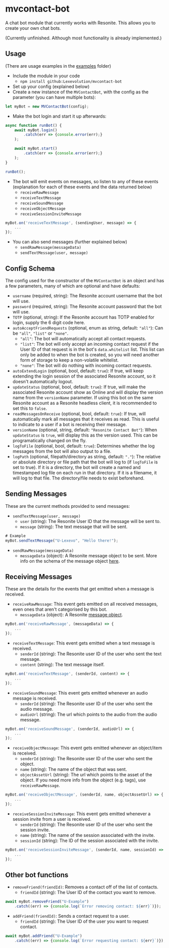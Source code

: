 # mvcontact-bot

A chat bot module that currently works with Resonite. This allows you to create your own chat bots.

(Currently unfinished. Although most functionality is already implemented.)
## Usage
(There are usage examples in the [examples](./examples) folder)
- Include the module in your code
  - `npm install github:Lexevolution/mvcontact-bot`
- Set up your config (explained below)
- Create a new instance of the `MVContactBot`, with the config as the parameter (you can have multiple bots):
```js
let myBot = new MVContactBot(config);
```
- Make the bot login and start it up afterwards:
```js
async function runBot() {
    await myBot.login()
        .catch(err => {console.error(err);}
    );

    await myBot.start()
        .catch(err => {console.error(err);}
    );
}

runBot();
```
- The bot will emit events on messages, so listen to any of these events (explanation for each of these events and the data returned below)
    - `receiveRawMessage`
    - `receiveTextMessage`
    - `receiveSoundMessage`
    - `receiveObjectMessage`
    - `receiveSessionInviteMessage`
```js
myBot.on('receiveTextMessage', (sendingUser, message) => {
    ...
});
```
- You can also send messages (further explained below)
    - `sendRawMessage(messageData)`
    - `sendTextMessage(user, message)`

## Config Schema
The config used for the constructor of the `MVContactBot` is an object and has a few parameters, many of which are optional and have defaults:
- `username` (required, string): The Resonite account username that the bot will use.
- `password` (required, string): The Resonite account password that the bot will use.
- `TOTP` (optional, string): If the Resonite account has TOTP enabled for login, supply the 6 digit code here.
- `autoAcceptFriendRequests` (optional, enum as string, default: `"all"`): Can be `"all"`, `"list"` or `"none"`.
    - `"all"`: The bot will automatically accept all contact requests.
    - `"list"`: The bot will only accept an incoming contact request if the User ID of that request is in the bot's `data.whitelist` list. This list can only be added to when the bot is created, so you will need another form of storage to keep a non-volatile whitelist.
    - `"none"`: The bot will do nothing with incoming contact requests.
- `autoExtendLogin` (optional, bool, default: `true`): If true, will keep extending the login session of the associated Resonite account, so it doesn't automatically logout.
- `updateStatus` (optional, bool, default: `true`): If true, will make the associated Resonite account show as Online and will display the version name from the `versionName` parameter. If using this bot on the same Resonite account as a Resonite headless client, it is recommended to set this to `false`.
- `readMessagesOnReceive` (optional, bool, default: `true`): If true, will automatically mark all messages that it receives as read. This is useful to indicate to a user if a bot is receiving their message.
- `versionName` (optional, string, default: `"Resonite Contact Bot"`): When `updateStatus` is `true`, will display this as the version used. This can be programatically changed on the fly.
- `logToFile` (optional, bool, default: `true`): Determines whether the log messages from the bot will also output to a file.
- `logPath` (optional, filepath/directory as string, default: `"."`): The relative or absolute directory or file path that the bot will log to (if `logToFile` is set to true). If it is a directory, the bot will create a named and timestamped log file on each run in that directory. If it is a filename, it will log to that file. The directory/file needs to exist beforehand.

## Sending Messages
These are the current methods provided to send messages:
- `sendTextMessage(user, message)`
    - `user` (string): The Resonite User ID that the message will be sent to.
    - `message` (string): The text message that will be sent.
```js
# Example
myBot.sendTextMessage("U-Lexevo", "Hello there!");
```
- `sendRawMessage(messageData)`
    - `messageData` (object): A Resonite message object to be sent. More info on the schema of the message object [here](./docs/Message.md).

## Receiving Messages
These are the details for the events that get emitted when a message is received.
- `receiveRawMessage`: This event gets emitted on all received messages, even ones that aren't categorised by this bot.
    - `messageData` (object): A Resonite [message object](./docs/Message.md).
```js
myBot.on('receiveRawMessage', (messageData) => {
    ...
});
```
- `receiveTextMessage`: This event gets emitted when a text message is received.
    - `senderId` (string): The Resonite user ID of the user who sent the text message.
    - `content` (string): The text message itself.
```js
myBot.on('receiveTextMessage', (senderId, content) => {
    ...
});
```
- `receiveSoundMessage`: This event gets emitted whenever an audio message is received.
    - `senderId` (string): The Resonite user ID of the user who sent the audio message.
    - `audioUrl` (string): The url which points to the audio from the audio message.
```js
myBot.on('receiveSoundMessage', (senderId, audioUrl) => {
    ...
});
```
- `receiveObjectMessage`: This event gets emitted whenever an object/item is received.
    - `senderId` (string): The Resonite user ID of the user who sent the object.
    - `name` (string): The name of the object that was sent.
    - `objectAssetUrl` (string): The url which points to the asset of the object. If you need more info from the object (e.g. tags), use `receiveRawMessage`.
```js
myBot.on('receiveObjectMessage', (senderId, name, objectAssetUrl) => {
    ...
});
```
- `receiveSessionInviteMessage`: This event gets emitted whenever a session invite from a user is received.
    - `senderId` (string): The Resonite user ID of the user who sent the session invite.
    - `name` (string): The name of the session associated with the invite.
    - `sessionId` (string): The ID of the session associated with the invite.
```js
myBot.on('receiveSessionInviteMessage', (senderId, name, sessionId) => {
    ...
});
```

## Other bot functions
- `removeFriend(friendId)`: Removes a contact off of the list of contacts.
    - `friendId` (string): The User ID of the contact you want to remove.

```js
await myBot.removeFriend("U-Example")
    .catch((err) => {console.log(`Error removing contact: ${err}`)});
```

- `addFriend(friendId)`: Sends a contact request to a user.
    - `friendId` (string): The User ID of the user you want to request contact.

```js
await myBot.addFriend("U-Example")
    .catch((err) => {console.log(`Error requesting contact: ${err}`)});
```